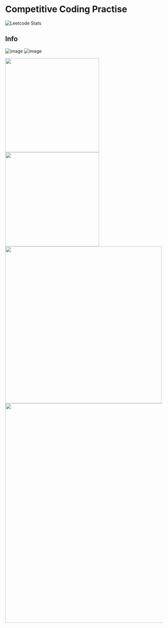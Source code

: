 # Competitive Coding Practise
![Leetcode Stats](https://leetcard.jacoblin.cool/kalidasvb)

## Info 
![image](https://user-images.githubusercontent.com/70281178/190897327-d5559221-b28f-4e07-96e0-c4165d6b8bc1.png)
![image](https://user-images.githubusercontent.com/70281178/190897374-699a99b3-3ba7-4524-9d4d-5bf3cf54285b.png)

 <img height="300em" src="https://user-images.githubusercontent.com/70281178/190897060-80026f7c-d84f-43cd-b8f8-1778a5b3cd12.png"/>
 <img height="300em" src="https://user-images.githubusercontent.com/70281178/190897101-f3bc3d73-b4c7-4506-aabc-cd3176ca3501.png"/>

 <img height="500em" src="https://user-images.githubusercontent.com/70281178/190896652-f6d78c5a-3694-48e7-87e2-879913720638.png"/>
 
 <img height="700em" src="https://user-images.githubusercontent.com/70281178/190896933-72caf1d3-3cd0-42d7-9b0e-2e673ba0ad62.png"/>

 
